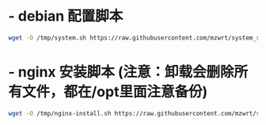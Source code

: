 # - debian 配置脚本
   ```bash
   wget -O /tmp/system.sh https://raw.githubusercontent.com/mzwrt/system_script/refs/heads/main/debian/system.sh && bash /tmp/system.sh && rm -f /tmp/system.sh
```

# - nginx 安装脚本 (注意：卸载会删除所有文件，都在/opt里面注意备份)
   ```bash
   wget -O /tmp/nginx-install.sh https://raw.githubusercontent.com/mzwrt/system_script/refs/heads/main/nginx/nginx-install.sh && bash /tmp/nginx-install.sh && rm -f /tmp/nginx-install.sh
```
